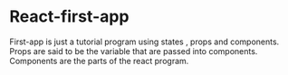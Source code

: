 # React-first-app
First-app is just a tutorial program using states , props and components.
Props are said to be the variable that are passed into components.
Components are the parts of the react program.
